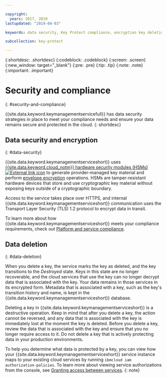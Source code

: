 ```yaml
---

copyright:
  years: 2017, 2019
lastupdated: "2019-04-03"

keywords: data security, Key Protect compliance, encryption key deletion

subcollection: key-protect

---
```


{:shortdesc: .shortdesc}
{:codeblock: .codeblock}
{:screen: .screen}
{:new_window: target="_blank"}
{:pre: .pre}
{:tip: .tip}
{:note: .note}
{:important: .important}

# Security and compliance
{: #security-and-compliance}

{{site.data.keyword.keymanagementservicefull}} has data security strategies in place to meet your compliance needs and ensure your data remains secure and protected in the cloud.
{: shortdesc}

## Data security and encryption
{: #data-security}

{{site.data.keyword.keymanagementserviceshort}} uses [{{site.data.keyword.cloud_notm}} hardware security modules (HSMs) ![External link icon](../../icons/launch-glyph.svg "External link icon")](https://www.ibm.com/cloud/hardware-security-module) to generate provider-managed key material and perform [envelope encryption](/docs/services/key-protect?topic=key-protect-envelope-encryption) operations. HSMs are tamper-resistant hardware devices that store and use cryptographic key material without exposing keys outside of a cryptographic boundary.

Access to the service takes place over HTTPS, and internal {{site.data.keyword.keymanagementserviceshort}} communication uses the Transport Layer Security (TLS) 1.2 protocol to encrypt data in transit.

To learn more about how {{site.data.keyword.keymanagementserviceshort}} meets your compliance requirements, check out [Platform and service compliance](/docs/overview?topic=overview-security#compliancetable).

## Data deletion
{: #data-deletion}

When you delete a key, the service marks the key as deleted, and the key transitions to the _Destroyed_ state. Keys in this state are no longer recoverable, and the cloud services that use the key can no longer decrypt data that is associated with the key. Your data remains in those services in its encrypted form. Metadata that is associated with a key, such as the key's transition history and name, is kept in the {{site.data.keyword.keymanagementserviceshort}} database. 

Deleting a key in {{site.data.keyword.keymanagementserviceshort}} is a destructive operation. Keep in mind that after you delete a key, the action cannot be reversed, and any data that is associated with the key is immediately lost at the moment the key is deleted. Before you delete a key, review the data that is associated with the key and ensure that you no longer require access to it. Do not delete a key that is actively protecting data in your production environments. 

To help you determine what data is protected by a key, you can view how your {{site.data.keyword.keymanagementserviceshort}} service instance maps to your existing cloud services by running `ibmcloud iam authorization-policies`. To learn more about viewing service authorizations from the console, see [Granting access between services](/docs/iam?topic=iam-serviceauth).
{: note}
